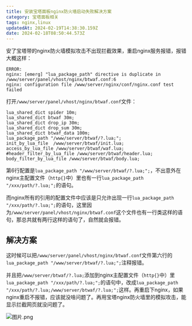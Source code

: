 ```yaml
---
title: 安装宝塔面板nginx防火墙启动失败解决方案
category: 宝塔面板相关
tags: nginx,linux
updatedAt: 2024-02-19T14:38:30.159Z
date: 2024-02-18T08:50:44.573Z
---
```




安了宝塔带的nginx防火墙模拟攻击不出现拦截效果，重启nginx服务报错，报错大概这样：

```
ERROR:
nginx: [emerg] "lua_package_path" directive is duplicate in /www/server/panel/vhost/nginx/btwaf.conf:6
nginx: configuration file /www/server/nginx/conf/nginx.conf test failed
```

<!-- more -->


打开`/www/server/panel/vhost/nginx/btwaf.conf`文件：
```
lua_shared_dict spider 10m;
lua_shared_dict btwaf 30m;
lua_shared_dict drop_ip 30m;
lua_shared_dict drop_sum 30m;
lua_shared_dict btwaf_data 100m;
lua_package_path "/www/server/btwaf/?.lua;";
init_by_lua_file  /www/server/btwaf/init.lua;
access_by_lua_file /www/server/btwaf/waf.lua;
#header_filter_by_lua_file /www/server/btwaf/header.lua;
body_filter_by_lua_file /www/server/btwaf/body.lua;
```
第6行配置是`lua_package_path "/www/server/btwaf/?.lua;";`，不出意外在nginx主配置文件（`http{}`中）里也有一行`lua_package_path "/xxx/path/?.lua;";`的语句。

而nginx所有的引用的配置文件中应该是只允许出现一行`lua_package_path "/xxx/path/?.lua;";`的语句，这里因为`/www/server/panel/vhost/nginx/btwaf.conf`这个文件也有一行类这样的语句，那总共就有两行这样的语句了，自然就会报错。

## 解决方案
这时候可以把`/www/server/panel/vhost/nginx/btwaf.conf`文件第六行的`lua_package_path "/www/server/btwaf/?.lua;";`注释报错。

并且把`/www/server/btwaf/?.lua;`添加到nginx主配置文件（`http{}`中）里`lua_package_path "/xxx/path/?.lua;";`的语句中，改成`lua_package_path "/xxx/path/?.lua;/www/server/btwaf/?.lua;";`这样。再重启下nginx，如果nginx重启不报错，应该就没啥问题了。再用宝塔nginx防火墙里的模拟攻击，能显示拦截网页就没问题了。


![图片.png](https://statics.xian1u.ren/notes/img/2024/02/319c125fcad10c0553a4417db88e1906.%C3%A5%C2%9B%C2%BE%C3%A7%C2%89%C2%87.png)